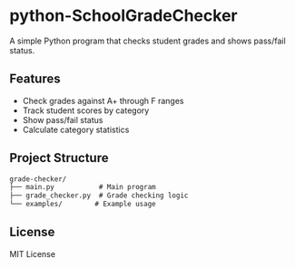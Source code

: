 # python-SchoolGradeChecker
A simple Python program that checks student grades and shows pass/fail status.

## Features
- Check grades against A+ through F ranges
- Track student scores by category
- Show pass/fail status
- Calculate category statistics



## Project Structure
```markdown
grade-checker/
├── main.py           # Main program
├── grade_checker.py  # Grade checking logic
└── examples/        # Example usage
```

## License
MIT License
